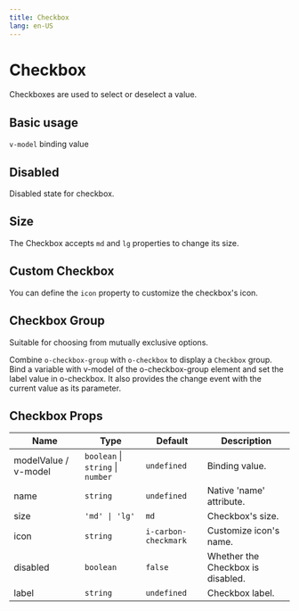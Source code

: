 ```yaml
---
title: Checkbox
lang: en-US
---
```


# Checkbox <update-badge/>


Checkboxes are used to select or deselect a value.


## Basic usage

`v-model` binding value
<demo src="../example/checkbox/basic.vue"></demo>

## Disabled

Disabled state for checkbox.
<demo src="../example/checkbox/disabled.vue"></demo>

## Size

The Checkbox accepts `md` and `lg` properties to change its size.

<demo src="../example/checkbox/size.vue"></demo>

## Custom Checkbox

You can define the `icon` property to customize the checkbox's icon.

<demo src="../example/checkbox/custom.vue"></demo>

## Checkbox Group

Suitable for choosing from mutually exclusive options.

Combine `o-checkbox-group` with `o-checkbox` to display a `Checkbox` group. Bind a variable with v-model of the o-checkbox-group element and set the label value in o-checkbox. It also provides the change event with the current value as its parameter.

<demo src="../example/checkbox/group.vue"></demo>

## Checkbox Props

| Name | Type | Default | Description |
| --- | --- | --- | --- |
| modelValue / v-model | `boolean` \| `string` \| `number` | `undefined` | Binding value. |
| name | `string` | `undefined` | Native 'name' attribute. |
| size | `'md' \| 'lg'` | `md` | Checkbox's size. |
| icon | `string` | `i-carbon-checkmark` | Customize icon's name. |
| disabled | `boolean` | `false` | Whether the Checkbox is disabled. |
|label |	`string`	| `undefined` |	Checkbox label. |






